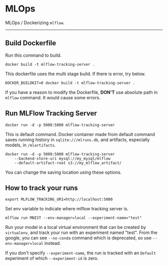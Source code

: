 # MLOps

MLOps / Dockerizing `mlflow`.

-----

## Build Dockerfile
Run this command to build.
```
docker build -t mlflow-tracking-server .
```
This dockerfile uses the multi stage build. If there is error, try below.
```
DOCKER_BUILDKIT=0 docker build -t mlflow-tracking-server .
```
If you have a reason to modify the Dockerfile, **DON'T** use absolute path in `mlflow` command. It would cause some errors.

## Run MLFlow Tracking Server

```
docker run -d -p 5000:5000 mlflow-tracking-server
```

This is default command. Docker container made from default command saves running history in `sqlite:///mlruns.db`, and artifacts, especially models, in `/mlartifacts`.

```
docker run -d -p 5000:5000 mlflow-tracking-server
    --backend-store-uri mysql://my_mysql/mlflow 
    --default-artifact-root s3://my_mlflow_artifact/
```

You can change the saving location using these options.

## How to track your runs

```
export MLFLOW_TRACKING_URI=http://localhost:5000
```
Set env variable to indicate where mlflow tracking server is.

```
mlflow run MNIST --env-manager=local --experiment-name="test"
```

Run your model in a local virtual environment that can be created by `virtualenv`, and track your run with an experiment named "test". From the google, you can see `--no-conda` command which is deprecated, so use `--env-manager=local` instead.

If you don't specify `--experiment-name`, the run is tracked with an `Default` experiment of which `--experiment-id` is zero.
